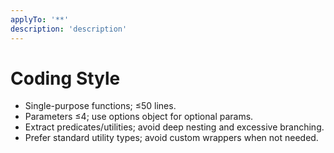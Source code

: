 ```yaml
---
applyTo: '**'
description: 'description'
---
```


# Coding Style

- Single-purpose functions; ≤50 lines.
- Parameters ≤4; use options object for optional params.
- Extract predicates/utilities; avoid deep nesting and excessive branching.
- Prefer standard utility types; avoid custom wrappers when not needed.
